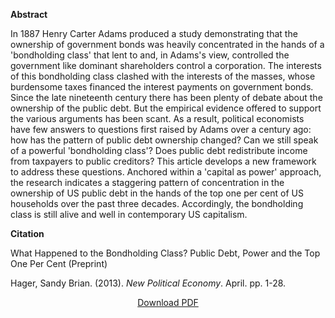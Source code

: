 <b>Abstract</b>

In 1887 Henry Carter Adams produced a study demonstrating that the ownership of government bonds was heavily concentrated in the hands of a 'bondholding class' that lent to and, in Adams's view, controlled the government like dominant shareholders control a corporation. The interests of this bondholding class clashed with the interests of the masses, whose burdensome taxes financed the interest payments on government bonds. Since the late nineteenth century there has been plenty of debate about the ownership of the public debt. But the empirical evidence offered to support the various arguments has been scant. As a result, political economists have few answers to questions first raised by Adams over a century ago: how has the pattern of public debt ownership changed? Can we still speak of a powerful 'bondholding class'? Does public debt redistribute income from taxpayers to public creditors? This article develops a new framework to address these questions. Anchored within a 'capital as power' approach, the research indicates a staggering pattern of concentration in the ownership of US public debt in the hands of the top one per cent of US households over the past three decades. Accordingly, the bondholding class is still alive and well in contemporary US capitalism.

<b>Citation</b>

What Happened to the Bondholding Class? Public Debt, Power and the Top One Per Cent (Preprint)

Hager, Sandy Brian. (2013). <i>New Political Economy</i>. April. pp. 1-28.

<div style="text-align:center">
<a href="http://bnarchives.yorku.ca/356/02/hager_2013_what_happened_to_the_bondholding_class_aam.pdf">Download PDF</a>
</div>



